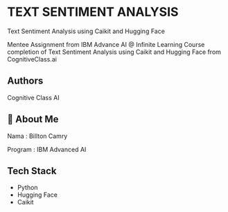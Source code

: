 
# TEXT SENTIMENT ANALYSIS

Text Sentiment Analysis using Caikit and Hugging Face

Mentee Assignment from IBM Advance AI @ Infinite Learning Course completion of Text Sentiment Analysis using Caikit and Hugging Face from CognitiveClass.ai




## Authors

 Cognitive Class AI


## 🚀 About Me
Nama : Billton Camry

Program : IBM Advanced AI


## Tech Stack

- Python
- Hugging Face
- Caikit

